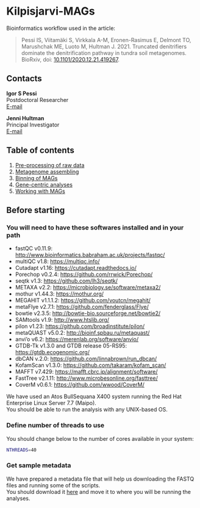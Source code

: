 # Kilpisjarvi-MAGs

Bioinformatics workflow used in the article:

> Pessi IS, Viitamäki S, Virkkala A-M, Eronen-Rasimus E, Delmont TO, Marushchak ME, Luoto M, Hultman J. 2021. Truncated denitrifiers dominate the denitrification pathway in tundra soil metagenomes. BioRxiv, doi: [10.1101/2020.12.21.419267](https://doi.org/10.1101/2020.12.21.419267).

## Contacts

**Igor S Pessi**  
Postdoctoral Researcher  
[E-mail](mailto:igor.pessi@gmail.com)

**Jenni Hultman**  
Principal Investigator  
[E-mail](mailto:jenni.hultman@helsinki.fi)

## Table of contents

1. [Pre-processing of raw data](01-pre-processing.md)
2. [Metagenome assembling](02-assembling.md)
3. [Binning of MAGs](03-MAG-binning.md)
4. [Gene-centric analyses](04-gene-centric.md)
5. [Working with MAGs](05-working-with-MAGs.md)

## Before starting

### You will need to have these softwares installed and in your path

* fastQC v0.11.9: http://www.bioinformatics.babraham.ac.uk/projects/fastqc/
* multiQC v1.8: https://multiqc.info/
* Cutadapt v1.16: https://cutadapt.readthedocs.io/
* Porechop v0.2.4: https://github.com/rrwick/Porechop/
* seqtk v1.3: https://github.com/lh3/seqtk/
* METAXA v2.2: https://microbiology.se/software/metaxa2/
* mothur v1.44.3: https://mothur.org/
* MEGAHIT v1.1.1.2: https://github.com/voutcn/megahit/
* metaFlye v2.7.1: https://github.com/fenderglass/Flye/
* bowtie v2.3.5: http://bowtie-bio.sourceforge.net/bowtie2/
* SAMtools v1.9: http://www.htslib.org/
* pilon v1.23: https://github.com/broadinstitute/pilon/
* metaQUAST v5.0.2: http://bioinf.spbau.ru/metaquast/
* anvi’o v6.2: https://merenlab.org/software/anvio/
* GTDB-Tk v1.3.0 and GTDB release 05-RS95: https://gtdb.ecogenomic.org/
* dbCAN v.2.0: https://github.com/linnabrown/run_dbcan/
* KofamScan v1.3.0: https://github.com/takaram/kofam_scan/
* MAFFT v7.429: https://mafft.cbrc.jp/alignment/software/
* FastTree v2.1.11: http://www.microbesonline.org/fasttree/
* CoverM v0.6.1: https://github.com/wwood/CoverM/

We have used an Atos BullSequana X400 system running the Red Hat Enterprise Linux Server 7.7 (Maipo).  
You should be able to run the analysis with any UNIX-based OS.

### Define number of threads to use

You should change below to the number of cores available in your system:

```bash
NTHREADS=40
```

### Get sample metadata

We have prepared a metadata file that will help us downloading the FASTQ files and running some of the scripts.  
You should download it [here](sample_metadata.tsv) and move it to where you will be running the analyses.